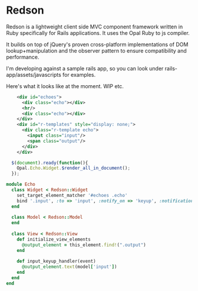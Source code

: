 # Redson

Redson is a lightweight client side MVC component framework written in Ruby specifically for Rails applications. It uses the Opal Ruby to js compiler.

It builds on top of jQuery's proven cross-platform implementations of DOM lookup+manipulation and the observer pattern to ensure compatibility and performance.

I'm developing against a sample rails app, so you can look under rails-app/assets/javascripts for examples.

Here's what it looks like at the moment. WIP etc.

```xml
    <div id="echoes">
      <div class="echo"></div>
      <hr/>
      <div class="echo"></div>
    </div>
    <div id="r-templates" style="display: none;">
      <div class="r-template echo">
        <input class="input"/>
        <span class="output"/>
      </div>
    </div>
```

```javascript
  $(document).ready(function(){
    Opal.Echo.Widget.$render_all_in_document();
  });
```

```ruby
module Echo
  class Widget < Redson::Widget
    set_target_element_matcher '#echoes .echo'
    bind '.input', :to => 'input', :notify_on => 'keyup', :notification_handler => :input_keyup_handler    
  end
  
  class Model < Redson::Model
  end
  
  class View < Redson::View
    def initialize_view_elements
      @output_element = this_element.find!(".output")
    end
    
    def input_keyup_handler(event)
      @output_element.text(model['input'])
    end
  end
end
```
